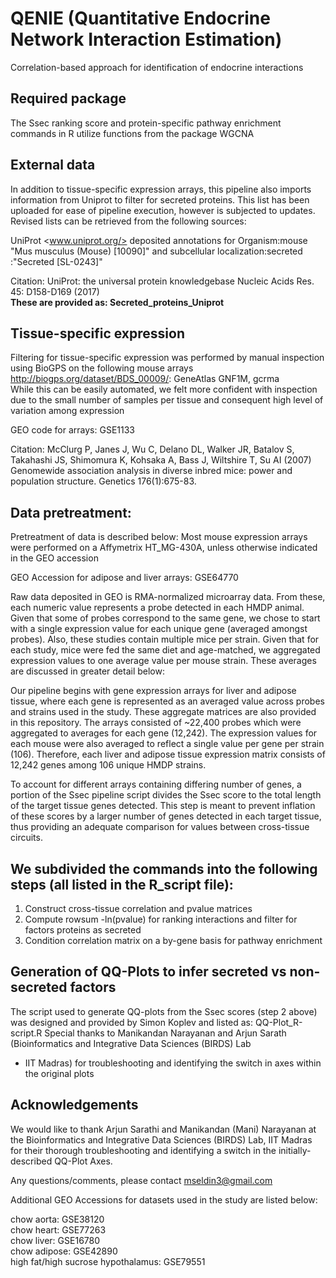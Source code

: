 # QENIE (Quantitative Endocrine Network Interaction Estimation)
Correlation-based approach for identification of endocrine interactions

## Required package
The Ssec ranking score and protein-specific pathway enrichment commands in R utilize functions from the package WGCNA

## External data
In addition to tissue-specific expression arrays, this pipeline also imports information from Uniprot to filter for secreted proteins.  This list has been uploaded for ease of pipeline execution, however is subjected to updates.  Revised lists can be retrieved from the following sources:

  UniProt <www.uniprot.org/> deposited annotations for Organism:mouse "Mus musculus (Mouse) [10090]" and subcellular localization:secreted :"Secreted [SL-0243]"
  
  Citation:
  UniProt: the universal protein knowledgebase Nucleic Acids Res. 45: D158-D169 (2017)  
**These are provided as: Secreted_proteins_Uniprot**

## Tissue-specific expression
Filtering for tissue-specific expression was performed by manual inspection using BioGPS on the following mouse arrays <http://biogps.org/dataset/BDS_00009/>: GeneAtlas GNF1M, gcrma  
While this can be easily automated, we felt more confident with inspection due to the small number of samples per tissue and consequent high level of variation among expression 

  GEO code for arrays: GSE1133
  
  Citation:
  McClurg P, Janes J, Wu C, Delano DL, Walker JR, Batalov S, Takahashi JS, Shimomura K, Kohsaka A, Bass J, Wiltshire T, Su AI (2007) Genomewide association analysis in diverse inbred mice: power and population structure. Genetics 176(1):675-83.

## Data pretreatment:  
Pretreatment of data is described below: 
Most mouse expression arrays were performed on a Affymetrix HT_MG-430A, unless otherwise indicated in the GEO accession  

GEO Accession for adipose and liver arrays: GSE64770  

Raw data deposited in GEO is RMA-normalized microarray data.  From these, each numeric value represents a probe detected in each HMDP animal.  Given that some of probes correspond to the same gene, we chose to start with a single expression value for each unique gene (averaged amongst probes).  Also, these studies contain multiple mice per strain.  Given that for each study, mice were fed the same diet and age-matched, we aggregated expression values to one average value per mouse strain.  These averages are discussed in greater detail below:

Our pipeline begins with gene expression arrays for liver and adipose tissue, where each gene is represented as an averaged value across probes and strains used in the study.  These aggregate matrices are also provided in this repository.  The arrays consisted of ~22,400 probes which were aggregated to averages for each gene (12,242).  The expression values for each mouse were also averaged to reflect a single value per gene per strain (106).  Therefore, each liver and adipose tissue expression matrix consists of 12,242 genes among 106 unique HMDP strains.   

To account for different arrays containing differing number of genes, a portion of the Ssec pipeline script divides the Ssec score to the total length of the target tissue genes detected.  This step is meant to prevent inflation of these scores by a larger number of genes detected in each target tissue, thus providing an adequate comparison for values between cross-tissue circuits.

## We subdivided the commands into the following steps (all listed in the R_script file):

1. Construct cross-tissue correlation and pvalue matrices
2. Compute rowsum -ln(pvalue) for ranking interactions and filter for factors proteins as secreted
3. Condition correlation matrix on a by-gene basis for pathway enrichment 

## Generation of QQ-Plots to infer secreted vs non-secreted factors
The script used to generate QQ-plots from the Ssec scores (step 2 above) was designed and provided by Simon Koplev and listed as: QQ-Plot_R-script.R  Special thanks to Manikandan Narayanan and Arjun Sarath (Bioinformatics and Integrative Data Sciences (BIRDS) Lab
- IIT Madras) for troubleshooting and identifying the switch in axes within the original plots

## Acknowledgements 
We would like to thank Arjun Sarathi and Manikandan (Mani) Narayanan at the Bioinformatics and Integrative Data Sciences (BIRDS) Lab, IIT Madras for their thorough troubleshooting and identifying a switch in the initially-described QQ-Plot Axes.   


Any questions/comments, please contact mseldin3@gmail.com



Additional GEO Accessions for datasets used in the study are listed below:


chow aorta: GSE38120  
chow heart: GSE77263  
chow liver: GSE16780  
chow adipose: GSE42890  
high fat/high sucrose hypothalamus: GSE79551

